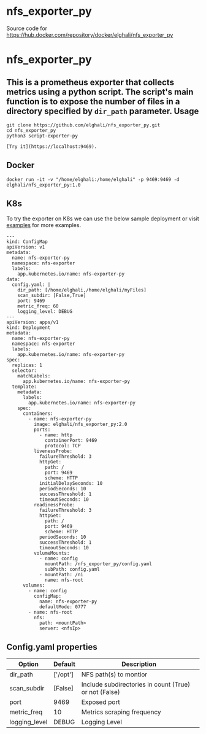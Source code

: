 # nfs_exporter_py
Source code for https://hub.docker.com/repository/docker/elghali/nfs_exporter_py

# nfs_exporter_py

This is a prometheus exporter that collects metrics using a python script. The script's main function is to expose the number of files in a directory specified by `dir_path` parameter.
Usage
---
```
git clone https://github.com/elghali/nfs_exporter_py.git
cd nfs_exporter_py
python3 script-exporter-py

[Try it](https://localhost:9469).

```

## Docker

`docker run -it -v "/home/elghali:/home/elghali" -p 9469:9469 -d elghali/nfs_exporter_py:1.0`

## K8s
To try the exporter on K8s we can use the below sample deployment or visit [examples](https://github.com/elghali/nfs_exporter_py/examples) for more examples.
```
---
kind: ConfigMap
apiVersion: v1
metadata:
  name: nfs-exporter-py
  namespace: nfs-exporter
  labels:
    app.kubernetes.io/name: nfs-exporter-py
data:
  config.yaml: |
    dir_path: [/home/elghali,/home/elghali/myFiles]
    scan_subdir: [False,True]
    port: 9469
    metric_freq: 60
    logging_level: DEBUG
---
apiVersion: apps/v1
kind: Deployment
metadata:
  name: nfs-exporter-py
  namespace: nfs-exporter
  labels:
    app.kubernetes.io/name: nfs-exporter-py
spec:
  replicas: 1
  selector:
    matchLabels:
      app.kubernetes.io/name: nfs-exporter-py
  template:
    metadata:
      labels:
        app.kubernetes.io/name: nfs-exporter-py
    spec:
      containers:
        - name: nfs-exporter-py
          image: elghali/nfs_exporter_py:2.0
          ports:
            - name: http
              containerPort: 9469
              protocol: TCP
          livenessProbe:
            failureThreshold: 3
            httpGet:
              path: /
              port: 9469
              scheme: HTTP
            initialDelaySeconds: 10
            periodSeconds: 10
            successThreshold: 1
            timeoutSeconds: 10
          readinessProbe:
            failureThreshold: 3
            httpGet:
              path: /
              port: 9469
              scheme: HTTP
            periodSeconds: 10
            successThreshold: 1
            timeoutSeconds: 10
          volumeMounts:
            - name: config
              mountPath: /nfs_exporter_py/config.yaml
              subPath: config.yaml
            - mountPath: /ni
              name: nfs-root
      volumes:
        - name: config
          configMap:
            name: nfs-exporter-py
            defaultMode: 0777
        - name: nfs-root
          nfs:
            path: <mountPath>
            server: <nfsIp>

```

## Config.yaml properties

| Option | Default | Description
| ----------- | ----------- | ----------- |
| dir_path | ['/opt'] | NFS path(s) to montior
| scan_subdir | [False] | Include subdirectories in count (True) or not (False)
| port | 9469 | Exposed port |
| metric_freq | 10 | Metrics scraping frequency |
| logging_level | DEBUG | Logging Level